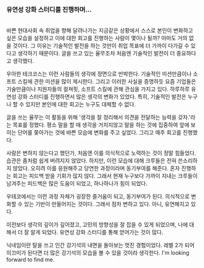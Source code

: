 ### 유연성 강화 스터디를 진행하며...
<br />
바쁜 현대사회 속 취업을 향해 달려나가는 지금같은 상황에서 스스로 본인이 변화하고 싶은 모습을 설정하고 이에 대한 회고를 진행하는 사람이 몇이나 될까? 아마도 거의 없을 것이다. 그 이유는 기술적인 발전을 하는 것만이 취업 목표에 더 가까이 다가갈 수 있다고 생각하기 때문이다. 글을 쓰고 있는 율무조차 처음엔 기술적인 발전이 더 중요하다고 생각했다.

우아한 테크코스는 이런 사람들의 생각에 정면으로 반박한다. 기술적인 미션만큼이나 소프트 스킬에 관한 미션을 많이 제시한다. 그리고 이러한 사실을 증명하듯 요즘 기업들은 기술만큼이나 지원자들의 컬쳐핏, 소프트 스킬에 관해 관심을 가지고 있다. 하루하루 유연성 강화 스터디를 진행하면서 많은 생각의 변화가 있었다. 특히, 기술적인 발전은 누구나 할 수 있지만 본인에 대한 회고는 누구도 대체할 수 없다.

글을 쓰는 율무는 이 활동을 위해 '생각을 잘 정리해서 의견을 전달하는 능력을 갖자.'라는 목표를 정했다. 평소 말을 할 때 생각을 거치지않고 말을 하는 것에 집중하여 앞에 보이는 단어를 쫒아가는 것에 바쁜 모습에 변화를 주고 싶었다. 그리고 매주 회고를 진행했다. 

사람은 변하지 않는다고 했던가, 처음엔 이를 의식적으로 노력하는 것이 정말 힘들었다. 습관은 좀처럼 쉽게 버려지지 않았다. 하지만, 이런 모습에 대해 크루들은 전혀 쓴소리하지 않았다. 오히려 이를 응원해주고 당연한 과정이라며 동기부여를 해준다. 혼자 진행하는 회고는 피드백 받을 기회가 많지 않다. 그래서 현재 누구보다 가까이 지내는 크루들이 남겨주는 피드백은 많은 도움이 되었고, 하나하나가 힘이 되었다.

우테코에서는 이런 과정 자체가 굉장한 즐거움이 되고, 동기부여가 된다. 의식적으로 변화할 수 있는 기반이 만들어지는 것이다. 그래서 점차 변하고 있다. 아니, 유연해지고 있다.

이전보다 생각의 깊이가 깊어졌고, 고민의 방향성을 잘 잡을 수 있게 되었으며, 나에 대해서 더 잘 알게 되었다. 유연성 강화 스터디를 통해 얻어가는 것이 많다.

닉네임이란 탈을 쓰고 인간 강기석의 내면을 돌아보는 멋진 경험이었다. 레벨 2가 되어 이끄미가 된다면 더 많은 강기석의 모습을 볼 수 있을 것이라 생각한다. I'm looking forward to find me.
